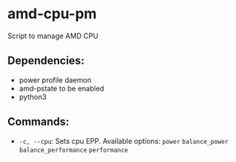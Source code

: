 # amd-cpu-pm
Script to manage AMD CPU

## Dependencies: 
* power profile daemon
* amd-pstate to be enabled
* python3

## Commands:
* `-c, --cpu`: Sets cpu EPP. Available options: `power` `balance_power` `balance_performance` `performance`

